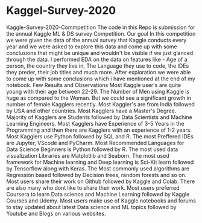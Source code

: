 # Kaggel-Survey-2020
Kaggle-Survey-2020-Commpetition The code in this Repo is submission for the annual Kaggle ML &amp; DS survey Competition.  Our goal In this competition we were given the data of the annual survey that Kaggle conducts every year and we were asked to explore this data and come up with some conclusions that might be unique and wouldn't be visible if we just glanced through the data.  I performed EDA on the data on features like - Age of a person, the country they live in, The Language they use to code, the IDEs they preder, their job titles and much more. After exploration we were able to come up with some conclusions which i have mentioned at the end of my notebook.  Few Results and Observations Most Kaggle user's are quite young with their age between 22-29. The Number of Men using Kaggle is huge as compared to the Woman. But we could see a significant growth in number of female Kagglers recently. Most Kaggler's are from India followed by USA and other countries. Most Kagglers have a Master's Degree. Majority of Kagglers are Students followed by Data Scientists and Machine Learning Engineers. Most Kagglers have Experience of 3-5 Years in the Programming and then there are Kagglers with an experience of 1-2 years. Most Kagglers use Python followed by SQL and R. The most Preffered IDEs are Jupyter, VScode and PyCharm. Most Recommended Languages for Data Science Beginners is Python followed by R. The most used data visualization Libraries are Matplotlib and Seaborn. The most used framework for Machine learning and Deep learning is Sci-Kit learn followed by Tensorflow along with Keras. The Most commonly used algorithms are Regression based followed by Decision trees, random forests and so on. Most users share their work on Github followed by Kaggle and Colab. There are also many who dont like to share their work. Most users preferred Coursera to learn Data science and Machine Learning followed by Kaggle Courses and Udemy. Most users make use of Kaggle notebooks and forums to stay updated about latest Data science and ML topics followed by Youtube and Blogs on various websites.
